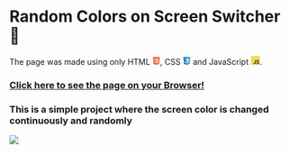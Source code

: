 # Random Colors on Screen Switcher 🌈
<p>The page was made using only HTML <img src="https://raw.githubusercontent.com/devicons/devicon/master/icons/html5/html5-original.svg" alt="html5" width="14" height="14" style="max-width:100%">, CSS <img src="https://raw.githubusercontent.com/devicons/devicon/master/icons/css3/css3-original.svg" alt="html5" width="14" height="14" style="max-width:100%"></img> and JavaScript <img src="https://raw.githubusercontent.com/devicons/devicon/master/icons/javascript/javascript-original.svg" width="16" height="16" style="max-width:100%"></img>.</p>

<h3><a href="https://limaluan.github.io/just_random_colors/" target="_blank">Click here to see the page on your Browser!</a></h3>


### This is a simple project where the screen color is changed continuously and randomly

<img src="https://github.com/limaluan/just_random_colors/blob/master/demo_imgs/random_colors.gif?raw=true">
